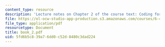 ```yaml
---
content_type: resource
description: 'Lecture notes on Chapter 2 of the course text: Coding for Discrete Sources.'
file: https://ol-ocw-studio-app-production.s3.amazonaws.com/courses/6-450-principles-of-digital-communications-i-fall-2006/5fd6b5c839a76dd0c52d8480c3dad224_book_2.pdf
file_type: application/pdf
resourcetype: Document
title: book_2.pdf
uid: 5fd6b5c8-39a7-6dd0-c52d-8480c3dad224
---
```

